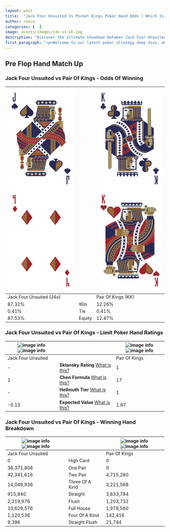 ```yaml
---
layout: post
title:  "Jack Four Unsuited Vs Pocket Kings Poker Hand Odds | Which Is The Better Hand In Poker? A Complete Guide"
author: reece
categories: [  ]
image: assets/images/j4o-vs-kk.jpg
description: "Discover the ultimate showdown between Jack Four Unsuited and Pair Of Kings in poker! Uncover the odds, strategies, and scenarios where one hand triumphs over the other. Get ready to up your poker game with this thrilling analysis."
first_paragraph: "<p>Welcome to our latest poker strategy deep dive, where we're pitting two distinct hands against each other in a high-stakes showdown: Jack Four Unsuited vs Pair Of Kings.</p><p>In the dynamic world of poker, every decision counts, and knowing which hand holds the upper hand is key to your success at the table.</p><p>In this article, we'll dissect these two hands, explore the scenarios where one dominates the other, and equip you with the knowledge to make strategic choices that can tip the odds in your favor.</p><p>Get ready to unravel the intriguing dynamics of these poker hands and elevate your game to new heights.</p>"
---
```




[comment]: # (sp0)

## Pre Flop Hand Match Up

<div class="table hand-ratings" markdown="1"> 



### Jack Four Unsuited vs Pair Of Kings - Odds Of Winning


    
| ![image info](assets/images/hand1/j.png) ![image info](assets/images/hand1/4o.png) |  | ![image info](assets/images/hand2/k.png) ![image info](assets/images/hand2/ko.png) |
| -------- | -------- | -------- |
| Jack Four Unsuited (J4o) |  | Pair Of Kings (KK) |
| 87.32% | Win | 12.26% |
| 0.41% | Tie | 0.41% |
| 87.53% | Equity | 12.47% |




[comment]: # (sp1)



### Jack Four Unsuited vs Pair Of Kings - Limit Poker Hand Ratings


    
| ![image info](https://www.riverpairs.com/assets/images/hand1/j.png) ![image info](https://www.riverpairs.com/assets/images/hand1/4o.png) |  | ![image info](https://www.riverpairs.com/assets/images/hand2/k.png) ![image info](https://www.riverpairs.com/assets/images/hand2/ko.png) |
| -------- | -------- | -------- |
| Jack Four Unsuited |  | Pair Of Kings |
| - | **Sklansky Rating** [What is this?](/sklansky-rating-explained) | 1 |
| 1 | **Chen Formula** [What is this?](/chen-formula-explained) | 17 |
| - | **Hellmuth Tier** [What is this?](/Hellmuth-tier-explained) | 1 |
| -0.13 | **Expected Value** [What is this?](/expected-value-explained) | 1.67 |




[comment]: # (sp2)



### Jack Four Unsuited vs Pair Of Kings - Winning Hand Breakdown


    
| ![image info](https://www.riverpairs.com/assets/images/hand1/j.png) ![image info](https://www.riverpairs.com/assets/images/hand1/4o.png) |  | ![image info](https://www.riverpairs.com/assets/images/hand2/k.png) ![image info](https://www.riverpairs.com/assets/images/hand2/ko.png) |
| -------- | -------- | -------- |
| Jack Four Unsuited |  | Pair Of Kings |
| 0 | High Card | 0 |
| 36,371,808 | One Pair | 0 |
| 42,341,616 | Two Pair | 4,715,280 |
| 14,049,936 | Three Of A Kind | 3,221,568 |
| 915,840 | Straight | 3,833,784 |
| 2,219,976 | Flush | 1,203,732 |
| 10,629,576 | Full House | 1,978,560 |
| 1,120,536 | Four Of A Kind | 142,416 |
| 9,396 | Straight Flush | 21,744 |




[comment]: # (sp3)



</div>

[comment]: # (sp4)



[comment]: # (sp5)

